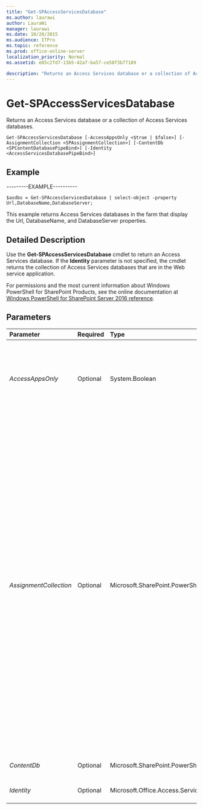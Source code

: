 ```yaml
---
title: "Get-SPAccessServicesDatabase"
ms.author: laurawi
author: LauraWi
manager: laurawi
ms.date: 10/20/2015
ms.audience: ITPro
ms.topic: reference
ms.prod: office-online-server
localization_priority: Normal
ms.assetid: e85c2fd7-13b5-42a7-ba57-ce58f3b77189

description: "Returns an Access Services database or a collection of Access Services databases."
---
```


# Get-SPAccessServicesDatabase

Returns an Access Services database or a collection of Access Services databases.
  
```
Get-SPAccessServicesDatabase [-AccessAppsOnly <$true | $false>] [-AssignmentCollection <SPAssignmentCollection>] [-ContentDb <SPContentDatabasePipeBind>] [-Identity <AccessServicesDatabasePipeBind>]

```

## Example

---------EXAMPLE----------
  
```
$asdbs = Get-SPAccessServicesDatabase | select-object -property Url,DatabaseName,DatabaseServer;
```

This example returns Access Services databases in the farm that display the Url, DatabaseName, and DatabaseServer properties.
  
## Detailed Description

Use the **Get-SPAccessServicesDatabase** cmdlet to return an Access Services database. If the **Identity** parameter is not specified, the cmdlet returns the collection of Access Services databases that are in the Web service application. 
  
For permissions and the most current information about Windows PowerShell for SharePoint Products, see the online documentation at [Windows PowerShell for SharePoint Server 2016 reference](https://go.microsoft.com/fwlink/p/?LinkId=671715). 
  
## Parameters

|**Parameter**|**Required**|**Type**|**Description**|
|:-----|:-----|:-----|:-----|
| _AccessAppsOnly_ <br/> |Optional  <br/> |System.Boolean  <br/> |Specifies to return only Access applications.  <br/> The default value is true.  <br/>  If the value is to false SharePoint applications, will be returned, not just Access.  <br/> |
| _AssignmentCollection_ <br/> |Optional  <br/> |Microsoft.SharePoint.PowerShell.SPAssignmentCollection  <br/> |Manages objects for the purpose of proper disposal. Use of objects, such as **SPWeb** or **SPSite**, can use large amounts of memory and use of these objects in Windows PowerShell scripts requires proper memory management. Using the **SPAssignment** object, you can assign objects to a variable and dispose of the objects after they are needed to free up memory. When **SPWeb**, **SPSite**, or **SPSiteAdministration** objects are used, the objects are automatically disposed of if an assignment collection or the **Global** parameter is not used.  <br/> > [!NOTE]> When the **Global** parameter is used, all objects are contained in the global store. If objects are not immediately used, or disposed of by using the **Stop-SPAssignment** command, an out-of-memory scenario can occur.           |
| _ContentDb_ <br/> |Optional  <br/> |Microsoft.SharePoint.PowerShell.SPContentDatabasePipeBind  <br/> |Specifies the SharePoint content database.  <br/> |
| _Identity_ <br/> |Optional  <br/> |Microsoft.Office.Access.Services.PowerShell.AccessServicesDatabasePipeBind  <br/> |Specifies the Access Services Database to return.  <br/> |
   

